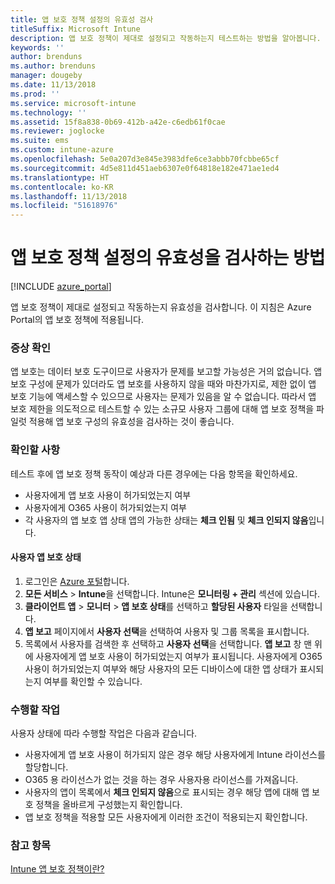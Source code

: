 ```yaml
---
title: 앱 보호 정책 설정의 유효성 검사
titleSuffix: Microsoft Intune
description: 앱 보호 정책이 제대로 설정되고 작동하는지 테스트하는 방법을 알아봅니다.
keywords: ''
author: brenduns
ms.author: brenduns
manager: dougeby
ms.date: 11/13/2018
ms.prod: ''
ms.service: microsoft-intune
ms.technology: ''
ms.assetid: 15f8a838-0b69-412b-a42e-c6edb61f0cae
ms.reviewer: joglocke
ms.suite: ems
ms.custom: intune-azure
ms.openlocfilehash: 5e0a207d3e845e3983dfe6ce3abbb70fcbbe65cf
ms.sourcegitcommit: 4d5e811d451aeb6307e0f64818e182e471ae1ed4
ms.translationtype: HT
ms.contentlocale: ko-KR
ms.lasthandoff: 11/13/2018
ms.locfileid: "51618976"
---
```

# <a name="how-to-validate-your-app-protection-policy-setup"></a>앱 보호 정책 설정의 유효성을 검사하는 방법

[!INCLUDE [azure_portal](./includes/azure_portal.md)]

앱 보호 정책이 제대로 설정되고 작동하는지 유효성을 검사합니다. 이 지침은 Azure Portal의 앱 보호 정책에 적용됩니다.

### <a name="checking-for-symptoms"></a>증상 확인
앱 보호는 데이터 보호 도구이므로 사용자가 문제를 보고할 가능성은 거의 없습니다. 앱 보호 구성에 문제가 있더라도 앱 보호를 사용하지 않을 때와 마찬가지로, 제한 없이 앱 보호 기능에 액세스할 수 있으므로 사용자는 문제가 있음을 알 수 없습니다. 따라서 앱 보호 제한을 의도적으로 테스트할 수 있는 소규모 사용자 그룹에 대해 앱 보호 정책을 파일럿 적용해 앱 보호 구성의 유효성을 검사하는 것이 좋습니다.


### <a name="what-to-check"></a>확인할 사항

테스트 후에 앱 보호 정책 동작이 예상과 다른 경우에는 다음 항목을 확인하세요.

- 사용자에게 앱 보호 사용이 허가되었는지 여부
- 사용자에게 O365 사용이 허가되었는지 여부
- 각 사용자의 앱 보호 앱 상태 앱의 가능한 상태는 **체크 인됨** 및 **체크 인되지 않음**입니다.

#### <a name="user-app-protection-status"></a>사용자 앱 보호 상태
1. 로그인은 [Azure 포털](https://portal.azure.com)합니다.
2. **모든 서비스** > **Intune**을 선택합니다. Intune은 **모니터링 + 관리** 섹션에 있습니다.
3. **클라이언트 앱** > **모니터** >  **앱 보호 상태**를 선택하고 **할당된 사용자** 타일을 선택합니다. 
4. **앱 보고** 페이지에서 **사용자 선택**을 선택하여 사용자 및 그룹 목록을 표시합니다. 
5. 목록에서 사용자를 검색한 후 선택하고 **사용자 선택**을 선택합니다. **앱 보고** 창 맨 위에 사용자에게 앱 보호 사용이 허가되었는지 여부가 표시됩니다. 사용자에게 O365 사용이 허가되었는지 여부와 해당 사용자의 모든 디바이스에 대한 앱 상태가 표시되는지 여부를 확인할 수 있습니다.



### <a name="what-to-do"></a>수행할 작업
사용자 상태에 따라 수행할 작업은 다음과 같습니다.

- 사용자에게 앱 보호 사용이 허가되지 않은 경우 해당 사용자에게 Intune 라이선스를 할당합니다.
- O365 용 라이선스가 없는 것을 하는 경우 사용자용 라이선스를 가져옵니다.
- 사용자의 앱이 목록에서 **체크 인되지 않음**으로 표시되는 경우 해당 앱에 대해 앱 보호 정책을 올바르게 구성했는지 확인합니다.
- 앱 보호 정책을 적용할 모든 사용자에게 이러한 조건이 적용되는지 확인합니다.

### <a name="see-also"></a>참고 항목

[Intune 앱 보호 정책이란?](app-protection-policies.md)
